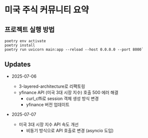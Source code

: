 # 미국 주식 커뮤니티 요약

## 프로젝트 실행 방법

```
poetry env activate
poetry install
poetry run uvicorn main:app --reload --host 0.0.0.0 --port 8000`
```

## Updates
- 2025-07-06 
    - 3-layered-architecture로 리팩토링
    - yfinance API (미국 3대 시장 지수) 호출 500 에러 해결
        - curl_cffi로 session 객체 생성 방식 변경
        - yfinance 버전 업데이트

- 2025-07-07
    - 미국 3대 시장 지수 API 속도 개선
        - 비동기 방식으로 API 호출로 변경 (asyncio 도입)